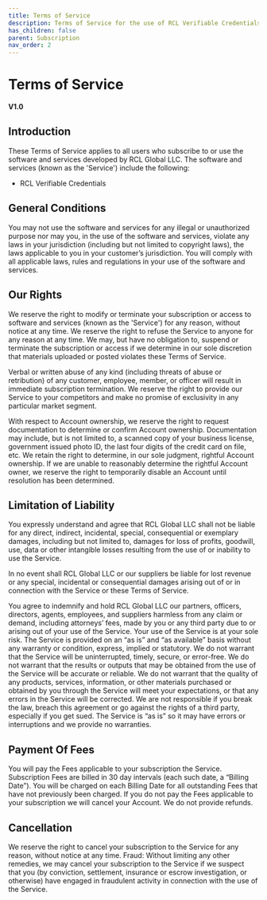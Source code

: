 ```yaml
---
title: Terms of Service
description: Terms of Service for the use of RCL Verifiable Credentials
has_children: false
parent: Subscription
nav_order: 2
---
```


# Terms of Service
**V1.0**

## Introduction

These Terms of Service applies to all users who subscribe to or use the software and services developed by RCL Global LLC. The software and services (known as the 'Service') include the following:

- RCL Verifiable Credentials

## General Conditions

You may not use the software and services for any illegal or unauthorized purpose nor may you, in the use of the software and services, violate any laws in your jurisdiction (including but not limited to copyright laws), the laws applicable to you in your customer’s jurisdiction. You will comply with all applicable laws, rules and regulations in your use of the software and services.

## Our Rights

We reserve the right to modify or terminate your subscription or access to software and services (known as the 'Service') for any reason, without notice at any time. We reserve the right to refuse the Service to anyone for any reason at any time. We may, but have no obligation to, suspend or terminate the subscription or access if we determine in our sole discretion that materials uploaded or posted violates these Terms of Service.

Verbal or written abuse of any kind (including threats of abuse or retribution) of any customer, employee, member, or officer will result in immediate subscription termination. We reserve the right to provide our Service to your competitors and make no promise of exclusivity in any particular market segment. 

With respect to Account ownership, we reserve the right to request documentation to determine or confirm Account ownership. Documentation may include, but is not limited to, a scanned copy of your business license, government issued photo ID, the last four digits of the credit card on file, etc. We retain the right to determine, in our sole judgment, rightful Account ownership. If we are unable to reasonably determine the rightful Account owner, we reserve the right to temporarily disable an Account until resolution has been determined.

## Limitation of Liability

You expressly understand and agree that RCL Global LLC shall not be liable for any direct, indirect, incidental, special, consequential or exemplary damages, including but not limited to, damages for loss of profits, goodwill, use, data or other intangible losses resulting from the use of or inability to use the Service. 

In no event shall RCL Global LLC or our suppliers be liable for lost revenue or any special, incidental or consequential damages arising out of or in connection with the Service or these Terms of Service. 

You agree to indemnify and hold RCL Global LLC our partners, officers, directors, agents, employees, and suppliers harmless from any claim or demand, including attorneys’ fees, made by you or any third party due to or arising out of your use of the Service. Your use of the Service is at your sole risk. The Service is provided on an “as is” and “as available” basis without any warranty or condition, express, implied or statutory. We do not warrant that the Service will be uninterrupted, timely, secure, or error-free. We do not warrant that the results or outputs that may be obtained from the use of the Service will be accurate or reliable. We do not warrant that the quality of any products, services, information, or other materials purchased or obtained by you through the Service will meet your expectations, or that any errors in the Service will be corrected. We are not responsible if you break the law, breach this agreement or go against the rights of a third party, especially if you get sued. The Service is “as is” so it may have errors or interruptions and we provide no warranties.

## Payment Of Fees

You will pay the Fees applicable to your subscription the Service. Subscription Fees are billed in 30 day intervals (each such date, a “Billing Date”). You will be charged on each Billing Date for all outstanding Fees that have not previously been charged. If you do not pay the Fees applicable to your subscription we will cancel your Account. We do not provide refunds.

## Cancellation

We reserve the right to cancel your subscription to the Service for any reason, without notice at any time. Fraud: Without limiting any other remedies, we may cancel your subscription to the Service if we suspect that you (by conviction, settlement, insurance or escrow investigation, or otherwise) have engaged in fraudulent activity in connection with the use of the Service.